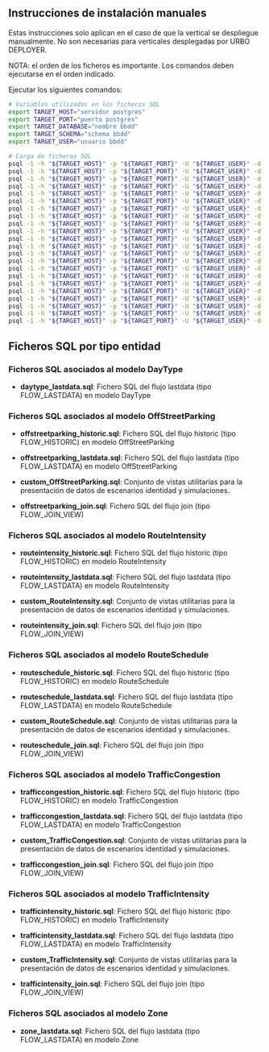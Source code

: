 ## Instrucciones de instalación manuales

Estas instrucciones solo aplican en el caso de que la vertical se despliegue manualmente. No son necesarias para verticales desplegadas por URBO DEPLOYER.

NOTA: el orden de los ficheros es importante. Los comandos deben ejecutarse en el orden indicado.

Ejecutar los siguientes comandos:

```bash
# Variables utilizadas en los ficheros SQL
export TARGET_HOST="servidor postgres"
export TARGET_PORT="puerto postgres"
export TARGET_DATABASE="nombre bbdd"
export TARGET_SCHEMA="schema bbdd"
export TARGET_USER="usuario bbdd"

# Carga de ficheros SQL
psql -1 -h "${TARGET_HOST}" -p "${TARGET_PORT}" -U "${TARGET_USER}" -d "${TARGET_DATABASE}" -v "target_database=${TARGET_DATABASE}" -v "target_schema=${TARGET_SCHEMA}" -v "target_user=${TARGET_USER}" -f "sql/daytype_lastdata.sql"
psql -1 -h "${TARGET_HOST}" -p "${TARGET_PORT}" -U "${TARGET_USER}" -d "${TARGET_DATABASE}" -v "target_database=${TARGET_DATABASE}" -v "target_schema=${TARGET_SCHEMA}" -v "target_user=${TARGET_USER}" -f "sql/offstreetparking_historic.sql"
psql -1 -h "${TARGET_HOST}" -p "${TARGET_PORT}" -U "${TARGET_USER}" -d "${TARGET_DATABASE}" -v "target_database=${TARGET_DATABASE}" -v "target_schema=${TARGET_SCHEMA}" -v "target_user=${TARGET_USER}" -f "sql/offstreetparking_lastdata.sql"
psql -1 -h "${TARGET_HOST}" -p "${TARGET_PORT}" -U "${TARGET_USER}" -d "${TARGET_DATABASE}" -v "target_database=${TARGET_DATABASE}" -v "target_schema=${TARGET_SCHEMA}" -v "target_user=${TARGET_USER}" -f "sql/routeintensity_historic.sql"
psql -1 -h "${TARGET_HOST}" -p "${TARGET_PORT}" -U "${TARGET_USER}" -d "${TARGET_DATABASE}" -v "target_database=${TARGET_DATABASE}" -v "target_schema=${TARGET_SCHEMA}" -v "target_user=${TARGET_USER}" -f "sql/routeintensity_lastdata.sql"
psql -1 -h "${TARGET_HOST}" -p "${TARGET_PORT}" -U "${TARGET_USER}" -d "${TARGET_DATABASE}" -v "target_database=${TARGET_DATABASE}" -v "target_schema=${TARGET_SCHEMA}" -v "target_user=${TARGET_USER}" -f "sql/routeschedule_historic.sql"
psql -1 -h "${TARGET_HOST}" -p "${TARGET_PORT}" -U "${TARGET_USER}" -d "${TARGET_DATABASE}" -v "target_database=${TARGET_DATABASE}" -v "target_schema=${TARGET_SCHEMA}" -v "target_user=${TARGET_USER}" -f "sql/routeschedule_lastdata.sql"
psql -1 -h "${TARGET_HOST}" -p "${TARGET_PORT}" -U "${TARGET_USER}" -d "${TARGET_DATABASE}" -v "target_database=${TARGET_DATABASE}" -v "target_schema=${TARGET_SCHEMA}" -v "target_user=${TARGET_USER}" -f "sql/trafficcongestion_historic.sql"
psql -1 -h "${TARGET_HOST}" -p "${TARGET_PORT}" -U "${TARGET_USER}" -d "${TARGET_DATABASE}" -v "target_database=${TARGET_DATABASE}" -v "target_schema=${TARGET_SCHEMA}" -v "target_user=${TARGET_USER}" -f "sql/trafficcongestion_lastdata.sql"
psql -1 -h "${TARGET_HOST}" -p "${TARGET_PORT}" -U "${TARGET_USER}" -d "${TARGET_DATABASE}" -v "target_database=${TARGET_DATABASE}" -v "target_schema=${TARGET_SCHEMA}" -v "target_user=${TARGET_USER}" -f "sql/trafficintensity_historic.sql"
psql -1 -h "${TARGET_HOST}" -p "${TARGET_PORT}" -U "${TARGET_USER}" -d "${TARGET_DATABASE}" -v "target_database=${TARGET_DATABASE}" -v "target_schema=${TARGET_SCHEMA}" -v "target_user=${TARGET_USER}" -f "sql/trafficintensity_lastdata.sql"
psql -1 -h "${TARGET_HOST}" -p "${TARGET_PORT}" -U "${TARGET_USER}" -d "${TARGET_DATABASE}" -v "target_database=${TARGET_DATABASE}" -v "target_schema=${TARGET_SCHEMA}" -v "target_user=${TARGET_USER}" -f "sql/zone_lastdata.sql"
psql -1 -h "${TARGET_HOST}" -p "${TARGET_PORT}" -U "${TARGET_USER}" -d "${TARGET_DATABASE}" -v "target_database=${TARGET_DATABASE}" -v "target_schema=${TARGET_SCHEMA}" -v "target_user=${TARGET_USER}" -f "sql/offstreetparking_join.sql"
psql -1 -h "${TARGET_HOST}" -p "${TARGET_PORT}" -U "${TARGET_USER}" -d "${TARGET_DATABASE}" -v "target_database=${TARGET_DATABASE}" -v "target_schema=${TARGET_SCHEMA}" -v "target_user=${TARGET_USER}" -f "sql/routeintensity_join.sql"
psql -1 -h "${TARGET_HOST}" -p "${TARGET_PORT}" -U "${TARGET_USER}" -d "${TARGET_DATABASE}" -v "target_database=${TARGET_DATABASE}" -v "target_schema=${TARGET_SCHEMA}" -v "target_user=${TARGET_USER}" -f "sql/routeschedule_join.sql"
psql -1 -h "${TARGET_HOST}" -p "${TARGET_PORT}" -U "${TARGET_USER}" -d "${TARGET_DATABASE}" -v "target_database=${TARGET_DATABASE}" -v "target_schema=${TARGET_SCHEMA}" -v "target_user=${TARGET_USER}" -f "sql/trafficcongestion_join.sql"
psql -1 -h "${TARGET_HOST}" -p "${TARGET_PORT}" -U "${TARGET_USER}" -d "${TARGET_DATABASE}" -v "target_database=${TARGET_DATABASE}" -v "target_schema=${TARGET_SCHEMA}" -v "target_user=${TARGET_USER}" -f "sql/trafficintensity_join.sql"
psql -1 -h "${TARGET_HOST}" -p "${TARGET_PORT}" -U "${TARGET_USER}" -d "${TARGET_DATABASE}" -v "target_database=${TARGET_DATABASE}" -v "target_schema=${TARGET_SCHEMA}" -v "target_user=${TARGET_USER}" -f "sql/custom_OffStreetParking.sql"
psql -1 -h "${TARGET_HOST}" -p "${TARGET_PORT}" -U "${TARGET_USER}" -d "${TARGET_DATABASE}" -v "target_database=${TARGET_DATABASE}" -v "target_schema=${TARGET_SCHEMA}" -v "target_user=${TARGET_USER}" -f "sql/custom_RouteIntensity.sql"
psql -1 -h "${TARGET_HOST}" -p "${TARGET_PORT}" -U "${TARGET_USER}" -d "${TARGET_DATABASE}" -v "target_database=${TARGET_DATABASE}" -v "target_schema=${TARGET_SCHEMA}" -v "target_user=${TARGET_USER}" -f "sql/custom_RouteSchedule.sql"
psql -1 -h "${TARGET_HOST}" -p "${TARGET_PORT}" -U "${TARGET_USER}" -d "${TARGET_DATABASE}" -v "target_database=${TARGET_DATABASE}" -v "target_schema=${TARGET_SCHEMA}" -v "target_user=${TARGET_USER}" -f "sql/custom_TrafficCongestion.sql"
psql -1 -h "${TARGET_HOST}" -p "${TARGET_PORT}" -U "${TARGET_USER}" -d "${TARGET_DATABASE}" -v "target_database=${TARGET_DATABASE}" -v "target_schema=${TARGET_SCHEMA}" -v "target_user=${TARGET_USER}" -f "sql/custom_TrafficIntensity.sql"
```

## Ficheros SQL por tipo entidad

### Ficheros SQL asociados al modelo DayType

- **daytype_lastdata.sql**: Fichero SQL del flujo lastdata (tipo FLOW_LASTDATA) en modelo DayType

### Ficheros SQL asociados al modelo OffStreetParking

- **offstreetparking_historic.sql**: Fichero SQL del flujo historic (tipo FLOW_HISTORIC) en modelo OffStreetParking

- **offstreetparking_lastdata.sql**: Fichero SQL del flujo lastdata (tipo FLOW_LASTDATA) en modelo OffStreetParking

- **custom_OffStreetParking.sql**: Conjunto de vistas utilitarias para la presentación de datos de escenarios identidad y simulaciones.

- **offstreetparking_join.sql**: Fichero SQL del flujo join (tipo FLOW_JOIN_VIEW)

### Ficheros SQL asociados al modelo RouteIntensity

- **routeintensity_historic.sql**: Fichero SQL del flujo historic (tipo FLOW_HISTORIC) en modelo RouteIntensity

- **routeintensity_lastdata.sql**: Fichero SQL del flujo lastdata (tipo FLOW_LASTDATA) en modelo RouteIntensity

- **custom_RouteIntensity.sql**: Conjunto de vistas utilitarias para la presentación de datos de escenarios identidad y simulaciones.

- **routeintensity_join.sql**: Fichero SQL del flujo join (tipo FLOW_JOIN_VIEW)

### Ficheros SQL asociados al modelo RouteSchedule

- **routeschedule_historic.sql**: Fichero SQL del flujo historic (tipo FLOW_HISTORIC) en modelo RouteSchedule

- **routeschedule_lastdata.sql**: Fichero SQL del flujo lastdata (tipo FLOW_LASTDATA) en modelo RouteSchedule

- **custom_RouteSchedule.sql**: Conjunto de vistas utilitarias para la presentación de datos de escenarios identidad y simulaciones.

- **routeschedule_join.sql**: Fichero SQL del flujo join (tipo FLOW_JOIN_VIEW)

### Ficheros SQL asociados al modelo TrafficCongestion

- **trafficcongestion_historic.sql**: Fichero SQL del flujo historic (tipo FLOW_HISTORIC) en modelo TrafficCongestion

- **trafficcongestion_lastdata.sql**: Fichero SQL del flujo lastdata (tipo FLOW_LASTDATA) en modelo TrafficCongestion

- **custom_TrafficCongestion.sql**: Conjunto de vistas utilitarias para la presentación de datos de escenarios identidad y simulaciones.

- **trafficcongestion_join.sql**: Fichero SQL del flujo join (tipo FLOW_JOIN_VIEW)

### Ficheros SQL asociados al modelo TrafficIntensity

- **trafficintensity_historic.sql**: Fichero SQL del flujo historic (tipo FLOW_HISTORIC) en modelo TrafficIntensity

- **trafficintensity_lastdata.sql**: Fichero SQL del flujo lastdata (tipo FLOW_LASTDATA) en modelo TrafficIntensity

- **custom_TrafficIntensity.sql**: Conjunto de vistas utilitarias para la presentación de datos de escenarios identidad y simulaciones.

- **trafficintensity_join.sql**: Fichero SQL del flujo join (tipo FLOW_JOIN_VIEW)

### Ficheros SQL asociados al modelo Zone

- **zone_lastdata.sql**: Fichero SQL del flujo lastdata (tipo FLOW_LASTDATA) en modelo Zone
